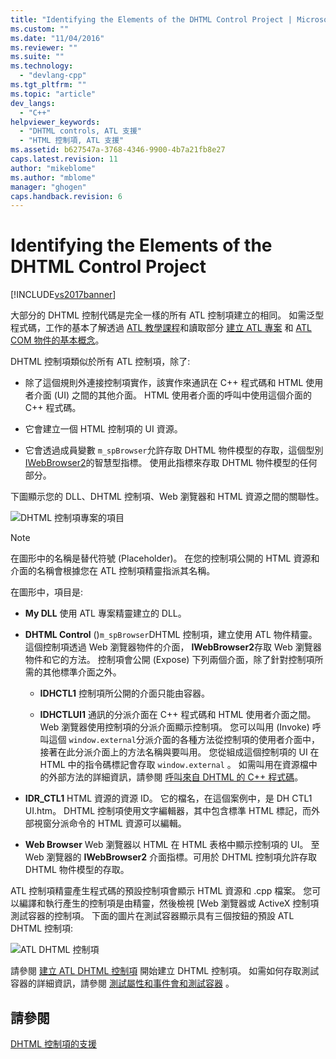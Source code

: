 ```yaml
---
title: "Identifying the Elements of the DHTML Control Project | Microsoft Docs"
ms.custom: ""
ms.date: "11/04/2016"
ms.reviewer: ""
ms.suite: ""
ms.technology: 
  - "devlang-cpp"
ms.tgt_pltfrm: ""
ms.topic: "article"
dev_langs: 
  - "C++"
helpviewer_keywords: 
  - "DHTML controls, ATL 支援"
  - "HTML 控制項, ATL 支援"
ms.assetid: b627547a-3768-4346-9900-4b7a21fb8e27
caps.latest.revision: 11
author: "mikeblome"
ms.author: "mblome"
manager: "ghogen"
caps.handback.revision: 6
---
```

# Identifying the Elements of the DHTML Control Project
[!INCLUDE[vs2017banner](../assembler/inline/includes/vs2017banner.md)]

大部分的 DHTML 控制代碼是完全一樣的所有 ATL 控制項建立的相同。  如需泛型程式碼，工作的基本了解透過 [ATL 教學課程](../atl/active-template-library-atl-tutorial.md)和讀取部分 [建立 ATL 專案](../atl/reference/creating-an-atl-project.md) 和 [ATL COM 物件的基本概念](../atl/fundamentals-of-atl-com-objects.md)。  
  
 DHTML 控制項類似於所有 ATL 控制項，除了:  
  
-   除了這個規則外連接控制項實作，該實作來通訊在 C\+\+ 程式碼和 HTML 使用者介面 \(UI\) 之間的其他介面。  HTML 使用者介面的呼叫中使用這個介面的 C\+\+ 程式碼。  
  
-   它會建立一個 HTML 控制項的 UI 資源。  
  
-   它會透過成員變數 `m_spBrowser`允許存取 DHTML 物件模型的存取，這個型別 [IWebBrowser2](https://msdn.microsoft.com/en-us/library/aa752127.aspx)的智慧型指標。  使用此指標來存取 DHTML 物件模型的任何部分。  
  
 下圖顯示您的 DLL、DHTML 控制項、Web 瀏覽器和 HTML 資源之間的關聯性。  
  
 ![DHTML 控制項專案的項目](../atl/media/vc52en1.png "vc52EN1")  
  
> [!NOTE]
>  在圖形中的名稱是替代符號 \(Placeholder\)。  在您的控制項公開的 HTML 資源和介面的名稱會根據您在 ATL 控制項精靈指派其名稱。  
  
 在圖形中，項目是:  
  
-   **My DLL** 使用 ATL 專案精靈建立的 DLL。  
  
-   **DHTML Control** \(\)`m_spBrowser`DHTML 控制項，建立使用 ATL 物件精靈。  這個控制項透過 Web 瀏覽器物件的介面， **IWebBrowser2**存取 Web 瀏覽器物件和它的方法。  控制項會公開 \(Expose\) 下列兩個介面，除了針對控制項所需的其他標準介面之外。  
  
    -   **IDHCTL1** 控制項所公開的介面只能由容器。  
  
    -   **IDHCTLUI1** 通訊的分派介面在 C\+\+ 程式碼和 HTML 使用者介面之間。  Web 瀏覽器使用控制項的分派介面顯示控制項。  您可以叫用 \(Invoke\) 呼叫這個 `window.external`分派介面的各種方法從控制項的使用者介面中，接著在此分派介面上的方法名稱與要叫用。  您從組成這個控制項的 UI 在 HTML 中的指令碼標記會存取 `window.external` 。  如需叫用在資源檔中的外部方法的詳細資訊，請參閱 [呼叫來自 DHTML 的 C\+\+ 程式碼](../atl/calling-cpp-code-from-dhtml.md)。  
  
-   **IDR\_CTL1** HTML 資源的資源 ID。  它的檔名，在這個案例中，是 DH CTL1 UI.htm。  DHTML 控制項使用文字編輯器，其中包含標準 HTML 標記，而外部視窗分派命令的 HTML 資源可以編輯。  
  
-   **Web Browser** Web 瀏覽器以 HTML 在 HTML 表格中顯示控制項的 UI。  至 Web 瀏覽器的 **IWebBrowser2** 介面指標。可用於 DHTML 控制項允許存取 DHTML 物件模型的存取。  
  
 ATL 控制項精靈產生程式碼的預設控制項會顯示 HTML 資源和 .cpp 檔案。  您可以編譯和執行產生的控制項是由精靈，然後檢視 \[Web 瀏覽器或 ActiveX 控制項測試容器的控制項。  下面的圖片在測試容器顯示具有三個按鈕的預設 ATL DHTML 控制項:  
  
 ![ATL DHTML 控制項](../atl/media/vc52en2.png "vc52EN2")  
  
 請參閱 [建立 ATL DHTML 控制項](../atl/creating-an-atl-dhtml-control.md) 開始建立 DHTML 控制項。  如需如何存取測試容器的詳細資訊，請參閱 [測試屬性和事件會和測試容器](../mfc/testing-properties-and-events-with-test-container.md) 。  
  
## 請參閱  
 [DHTML 控制項的支援](../atl/atl-support-for-dhtml-controls.md)